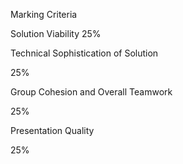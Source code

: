
Marking Criteria 


Solution Viability 
25% 

Technical Sophistication of Solution 

25% 

Group Cohesion and Overall Teamwork 

25% 

Presentation Quality 

25% 

